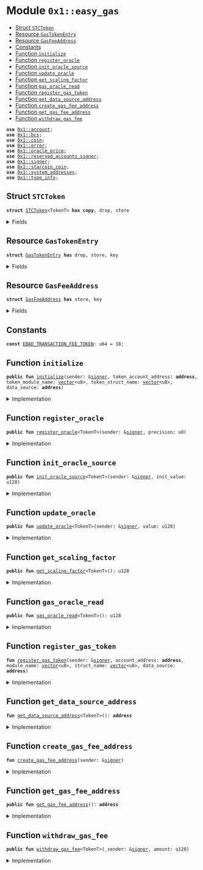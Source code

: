 
<a id="0x1_easy_gas"></a>

# Module `0x1::easy_gas`



-  [Struct `STCToken`](#0x1_easy_gas_STCToken)
-  [Resource `GasTokenEntry`](#0x1_easy_gas_GasTokenEntry)
-  [Resource `GasFeeAddress`](#0x1_easy_gas_GasFeeAddress)
-  [Constants](#@Constants_0)
-  [Function `initialize`](#0x1_easy_gas_initialize)
-  [Function `register_oracle`](#0x1_easy_gas_register_oracle)
-  [Function `init_oracle_source`](#0x1_easy_gas_init_oracle_source)
-  [Function `update_oracle`](#0x1_easy_gas_update_oracle)
-  [Function `get_scaling_factor`](#0x1_easy_gas_get_scaling_factor)
-  [Function `gas_oracle_read`](#0x1_easy_gas_gas_oracle_read)
-  [Function `register_gas_token`](#0x1_easy_gas_register_gas_token)
-  [Function `get_data_source_address`](#0x1_easy_gas_get_data_source_address)
-  [Function `create_gas_fee_address`](#0x1_easy_gas_create_gas_fee_address)
-  [Function `get_gas_fee_address`](#0x1_easy_gas_get_gas_fee_address)
-  [Function `withdraw_gas_fee`](#0x1_easy_gas_withdraw_gas_fee)


<pre><code><b>use</b> <a href="account.md#0x1_account">0x1::account</a>;
<b>use</b> <a href="../../move-stdlib/doc/bcs.md#0x1_bcs">0x1::bcs</a>;
<b>use</b> <a href="coin.md#0x1_coin">0x1::coin</a>;
<b>use</b> <a href="../../move-stdlib/doc/error.md#0x1_error">0x1::error</a>;
<b>use</b> <a href="oracle_price.md#0x1_oracle_price">0x1::oracle_price</a>;
<b>use</b> <a href="reserved_accounts_signer.md#0x1_reserved_accounts_signer">0x1::reserved_accounts_signer</a>;
<b>use</b> <a href="../../move-stdlib/doc/signer.md#0x1_signer">0x1::signer</a>;
<b>use</b> <a href="starcoin_coin.md#0x1_starcoin_coin">0x1::starcoin_coin</a>;
<b>use</b> <a href="system_addresses.md#0x1_system_addresses">0x1::system_addresses</a>;
<b>use</b> <a href="../../starcoin-stdlib/doc/type_info.md#0x1_type_info">0x1::type_info</a>;
</code></pre>



<a id="0x1_easy_gas_STCToken"></a>

## Struct `STCToken`



<pre><code><b>struct</b> <a href="easy_gas.md#0x1_easy_gas_STCToken">STCToken</a>&lt;TokenT&gt; <b>has</b> <b>copy</b>, drop, store
</code></pre>



<details>
<summary>Fields</summary>


<dl>
<dt>
<code>dummy_field: bool</code>
</dt>
<dd>

</dd>
</dl>


</details>

<a id="0x1_easy_gas_GasTokenEntry"></a>

## Resource `GasTokenEntry`



<pre><code><b>struct</b> <a href="easy_gas.md#0x1_easy_gas_GasTokenEntry">GasTokenEntry</a> <b>has</b> drop, store, key
</code></pre>



<details>
<summary>Fields</summary>


<dl>
<dt>
<code>account_address: <b>address</b></code>
</dt>
<dd>

</dd>
<dt>
<code>module_name: <a href="../../move-stdlib/doc/vector.md#0x1_vector">vector</a>&lt;u8&gt;</code>
</dt>
<dd>

</dd>
<dt>
<code>struct_name: <a href="../../move-stdlib/doc/vector.md#0x1_vector">vector</a>&lt;u8&gt;</code>
</dt>
<dd>

</dd>
<dt>
<code>data_source: <b>address</b></code>
</dt>
<dd>

</dd>
</dl>


</details>

<a id="0x1_easy_gas_GasFeeAddress"></a>

## Resource `GasFeeAddress`



<pre><code><b>struct</b> <a href="easy_gas.md#0x1_easy_gas_GasFeeAddress">GasFeeAddress</a> <b>has</b> store, key
</code></pre>



<details>
<summary>Fields</summary>


<dl>
<dt>
<code>gas_fee_address: <b>address</b></code>
</dt>
<dd>

</dd>
<dt>
<code>cap: <a href="account.md#0x1_account_SignerCapability">account::SignerCapability</a></code>
</dt>
<dd>

</dd>
</dl>


</details>

<a id="@Constants_0"></a>

## Constants


<a id="0x1_easy_gas_EBAD_TRANSACTION_FEE_TOKEN"></a>



<pre><code><b>const</b> <a href="easy_gas.md#0x1_easy_gas_EBAD_TRANSACTION_FEE_TOKEN">EBAD_TRANSACTION_FEE_TOKEN</a>: u64 = 18;
</code></pre>



<a id="0x1_easy_gas_initialize"></a>

## Function `initialize`



<pre><code><b>public</b> <b>fun</b> <a href="easy_gas.md#0x1_easy_gas_initialize">initialize</a>(sender: &<a href="../../move-stdlib/doc/signer.md#0x1_signer">signer</a>, token_account_address: <b>address</b>, token_module_name: <a href="../../move-stdlib/doc/vector.md#0x1_vector">vector</a>&lt;u8&gt;, token_struct_name: <a href="../../move-stdlib/doc/vector.md#0x1_vector">vector</a>&lt;u8&gt;, data_source: <b>address</b>)
</code></pre>



<details>
<summary>Implementation</summary>


<pre><code><b>public</b> <b>fun</b> <a href="easy_gas.md#0x1_easy_gas_initialize">initialize</a>(
    sender: &<a href="../../move-stdlib/doc/signer.md#0x1_signer">signer</a>,
    token_account_address: <b>address</b>,
    token_module_name: <a href="../../move-stdlib/doc/vector.md#0x1_vector">vector</a>&lt;u8&gt;,
    token_struct_name: <a href="../../move-stdlib/doc/vector.md#0x1_vector">vector</a>&lt;u8&gt;,
    data_source: <b>address</b>,
) <b>acquires</b> <a href="easy_gas.md#0x1_easy_gas_GasTokenEntry">GasTokenEntry</a> {
    <a href="easy_gas.md#0x1_easy_gas_register_gas_token">register_gas_token</a>(sender, token_account_address, token_module_name, token_struct_name, data_source);
    <a href="easy_gas.md#0x1_easy_gas_create_gas_fee_address">create_gas_fee_address</a>(sender);
}
</code></pre>



</details>

<a id="0x1_easy_gas_register_oracle"></a>

## Function `register_oracle`



<pre><code><b>public</b> <b>fun</b> <a href="easy_gas.md#0x1_easy_gas_register_oracle">register_oracle</a>&lt;TokenT&gt;(sender: &<a href="../../move-stdlib/doc/signer.md#0x1_signer">signer</a>, precision: u8)
</code></pre>



<details>
<summary>Implementation</summary>


<pre><code><b>public</b> <b>fun</b> <a href="easy_gas.md#0x1_easy_gas_register_oracle">register_oracle</a>&lt;TokenT&gt;(sender: &<a href="../../move-stdlib/doc/signer.md#0x1_signer">signer</a>, precision: u8) {
    <a href="oracle_price.md#0x1_oracle_price_register_oracle">oracle_price::register_oracle</a>&lt;<a href="easy_gas.md#0x1_easy_gas_STCToken">STCToken</a>&lt;TokenT&gt;&gt;(sender, precision);
    // <b>let</b> genesis_account =
    //     <a href="reserved_accounts_signer.md#0x1_reserved_accounts_signer_get_stored_signer">reserved_accounts_signer::get_stored_signer</a>(<a href="system_addresses.md#0x1_system_addresses_get_starcoin_framework">system_addresses::get_starcoin_framework</a>());
    // // todo:check gas token entry
    // <a href="coin.md#0x1_coin_register">coin::register</a>&lt;TokenT&gt;(&genesis_account);
}
</code></pre>



</details>

<a id="0x1_easy_gas_init_oracle_source"></a>

## Function `init_oracle_source`



<pre><code><b>public</b> <b>fun</b> <a href="easy_gas.md#0x1_easy_gas_init_oracle_source">init_oracle_source</a>&lt;TokenT&gt;(sender: &<a href="../../move-stdlib/doc/signer.md#0x1_signer">signer</a>, init_value: u128)
</code></pre>



<details>
<summary>Implementation</summary>


<pre><code><b>public</b> <b>fun</b> <a href="easy_gas.md#0x1_easy_gas_init_oracle_source">init_oracle_source</a>&lt;TokenT&gt;(sender: &<a href="../../move-stdlib/doc/signer.md#0x1_signer">signer</a>, init_value: u128) {
    <a href="oracle_price.md#0x1_oracle_price_init_data_source">oracle_price::init_data_source</a>&lt;<a href="easy_gas.md#0x1_easy_gas_STCToken">STCToken</a>&lt;TokenT&gt;&gt;(sender, init_value);
}
</code></pre>



</details>

<a id="0x1_easy_gas_update_oracle"></a>

## Function `update_oracle`



<pre><code><b>public</b> <b>fun</b> <a href="easy_gas.md#0x1_easy_gas_update_oracle">update_oracle</a>&lt;TokenT&gt;(sender: &<a href="../../move-stdlib/doc/signer.md#0x1_signer">signer</a>, value: u128)
</code></pre>



<details>
<summary>Implementation</summary>


<pre><code><b>public</b> <b>fun</b> <a href="easy_gas.md#0x1_easy_gas_update_oracle">update_oracle</a>&lt;TokenT&gt;(sender: &<a href="../../move-stdlib/doc/signer.md#0x1_signer">signer</a>, value: u128) {
    <a href="oracle_price.md#0x1_oracle_price_update">oracle_price::update</a>&lt;<a href="easy_gas.md#0x1_easy_gas_STCToken">STCToken</a>&lt;TokenT&gt;&gt;(sender, value);
}
</code></pre>



</details>

<a id="0x1_easy_gas_get_scaling_factor"></a>

## Function `get_scaling_factor`



<pre><code><b>public</b> <b>fun</b> <a href="easy_gas.md#0x1_easy_gas_get_scaling_factor">get_scaling_factor</a>&lt;TokenT&gt;(): u128
</code></pre>



<details>
<summary>Implementation</summary>


<pre><code><b>public</b> <b>fun</b> <a href="easy_gas.md#0x1_easy_gas_get_scaling_factor">get_scaling_factor</a>&lt;TokenT&gt;(): u128 {
    <a href="oracle_price.md#0x1_oracle_price_get_scaling_factor">oracle_price::get_scaling_factor</a>&lt;<a href="easy_gas.md#0x1_easy_gas_STCToken">STCToken</a>&lt;TokenT&gt;&gt;()
}
</code></pre>



</details>

<a id="0x1_easy_gas_gas_oracle_read"></a>

## Function `gas_oracle_read`



<pre><code><b>public</b> <b>fun</b> <a href="easy_gas.md#0x1_easy_gas_gas_oracle_read">gas_oracle_read</a>&lt;TokenT&gt;(): u128
</code></pre>



<details>
<summary>Implementation</summary>


<pre><code><b>public</b> <b>fun</b> <a href="easy_gas.md#0x1_easy_gas_gas_oracle_read">gas_oracle_read</a>&lt;TokenT&gt;(): u128 <b>acquires</b> <a href="easy_gas.md#0x1_easy_gas_GasTokenEntry">GasTokenEntry</a> {
    <b>let</b> data_source = <a href="easy_gas.md#0x1_easy_gas_get_data_source_address">get_data_source_address</a>&lt;TokenT&gt;();
    <a href="oracle_price.md#0x1_oracle_price_read">oracle_price::read</a>&lt;<a href="easy_gas.md#0x1_easy_gas_STCToken">STCToken</a>&lt;TokenT&gt;&gt;(data_source)
}
</code></pre>



</details>

<a id="0x1_easy_gas_register_gas_token"></a>

## Function `register_gas_token`



<pre><code><b>fun</b> <a href="easy_gas.md#0x1_easy_gas_register_gas_token">register_gas_token</a>(sender: &<a href="../../move-stdlib/doc/signer.md#0x1_signer">signer</a>, account_address: <b>address</b>, module_name: <a href="../../move-stdlib/doc/vector.md#0x1_vector">vector</a>&lt;u8&gt;, struct_name: <a href="../../move-stdlib/doc/vector.md#0x1_vector">vector</a>&lt;u8&gt;, data_source: <b>address</b>)
</code></pre>



<details>
<summary>Implementation</summary>


<pre><code><b>fun</b> <a href="easy_gas.md#0x1_easy_gas_register_gas_token">register_gas_token</a>(
    sender: &<a href="../../move-stdlib/doc/signer.md#0x1_signer">signer</a>,
    account_address: <b>address</b>,
    module_name: <a href="../../move-stdlib/doc/vector.md#0x1_vector">vector</a>&lt;u8&gt;,
    struct_name: <a href="../../move-stdlib/doc/vector.md#0x1_vector">vector</a>&lt;u8&gt;,
    data_source: <b>address</b>,
) <b>acquires</b> <a href="easy_gas.md#0x1_easy_gas_GasTokenEntry">GasTokenEntry</a> {
    <a href="system_addresses.md#0x1_system_addresses_assert_starcoin_framework">system_addresses::assert_starcoin_framework</a>(sender);

    <b>let</b> genesis_account =
        <a href="reserved_accounts_signer.md#0x1_reserved_accounts_signer_get_stored_signer">reserved_accounts_signer::get_stored_signer</a>(<a href="system_addresses.md#0x1_system_addresses_get_starcoin_framework">system_addresses::get_starcoin_framework</a>());
    <b>let</b> gas_token_entry = <a href="easy_gas.md#0x1_easy_gas_GasTokenEntry">GasTokenEntry</a> { account_address, module_name, struct_name, data_source };
    <b>if</b> (<b>exists</b>&lt;<a href="easy_gas.md#0x1_easy_gas_GasTokenEntry">GasTokenEntry</a>&gt;(<a href="../../move-stdlib/doc/signer.md#0x1_signer_address_of">signer::address_of</a>(&genesis_account))) {
        <b>move_from</b>&lt;<a href="easy_gas.md#0x1_easy_gas_GasTokenEntry">GasTokenEntry</a>&gt;(<a href="../../move-stdlib/doc/signer.md#0x1_signer_address_of">signer::address_of</a>(&genesis_account));
    };
    <b>move_to</b>(&genesis_account, gas_token_entry);
}
</code></pre>



</details>

<a id="0x1_easy_gas_get_data_source_address"></a>

## Function `get_data_source_address`



<pre><code><b>fun</b> <a href="easy_gas.md#0x1_easy_gas_get_data_source_address">get_data_source_address</a>&lt;TokenT&gt;(): <b>address</b>
</code></pre>



<details>
<summary>Implementation</summary>


<pre><code><b>fun</b> <a href="easy_gas.md#0x1_easy_gas_get_data_source_address">get_data_source_address</a>&lt;TokenT&gt;(): <b>address</b> <b>acquires</b> <a href="easy_gas.md#0x1_easy_gas_GasTokenEntry">GasTokenEntry</a> {
    <b>let</b> token_type_info = <a href="../../starcoin-stdlib/doc/type_info.md#0x1_type_info_type_of">type_info::type_of</a>&lt;TokenT&gt;();
    <b>let</b> genesis = <a href="system_addresses.md#0x1_system_addresses_get_starcoin_framework">system_addresses::get_starcoin_framework</a>();
    <b>let</b> gas_token_entry = <b>borrow_global</b>&lt;<a href="easy_gas.md#0x1_easy_gas_GasTokenEntry">GasTokenEntry</a>&gt;(genesis);
    <b>assert</b>!(<a href="../../starcoin-stdlib/doc/type_info.md#0x1_type_info_module_name">type_info::module_name</a>(&token_type_info) == *&gas_token_entry.module_name
        && <a href="../../starcoin-stdlib/doc/type_info.md#0x1_type_info_account_address">type_info::account_address</a>(&token_type_info) == *&gas_token_entry.account_address
        && <a href="../../starcoin-stdlib/doc/type_info.md#0x1_type_info_struct_name">type_info::struct_name</a>(&token_type_info) == *&gas_token_entry.struct_name,
        <a href="../../move-stdlib/doc/error.md#0x1_error_invalid_argument">error::invalid_argument</a>(<a href="easy_gas.md#0x1_easy_gas_EBAD_TRANSACTION_FEE_TOKEN">EBAD_TRANSACTION_FEE_TOKEN</a>)
    );
    gas_token_entry.data_source
}
</code></pre>



</details>

<a id="0x1_easy_gas_create_gas_fee_address"></a>

## Function `create_gas_fee_address`



<pre><code><b>fun</b> <a href="easy_gas.md#0x1_easy_gas_create_gas_fee_address">create_gas_fee_address</a>(sender: &<a href="../../move-stdlib/doc/signer.md#0x1_signer">signer</a>)
</code></pre>



<details>
<summary>Implementation</summary>


<pre><code><b>fun</b> <a href="easy_gas.md#0x1_easy_gas_create_gas_fee_address">create_gas_fee_address</a>(sender: &<a href="../../move-stdlib/doc/signer.md#0x1_signer">signer</a>) {
    <a href="system_addresses.md#0x1_system_addresses_assert_starcoin_framework">system_addresses::assert_starcoin_framework</a>(sender);
    <b>let</b> genesis_account =
        <a href="reserved_accounts_signer.md#0x1_reserved_accounts_signer_get_stored_signer">reserved_accounts_signer::get_stored_signer</a>(<a href="system_addresses.md#0x1_system_addresses_get_starcoin_framework">system_addresses::get_starcoin_framework</a>());
    <b>let</b> (gas_fee_signer, cap) = <a href="account.md#0x1_account_create_resource_account">account::create_resource_account</a>(
        &genesis_account,
        <a href="../../move-stdlib/doc/bcs.md#0x1_bcs_to_bytes">bcs::to_bytes</a>(&<a href="../../move-stdlib/doc/signer.md#0x1_signer_address_of">signer::address_of</a>(sender))
    );
    <a href="coin.md#0x1_coin_register">coin::register</a>&lt;STC&gt;(&gas_fee_signer);
    //<b>let</b> gas_fee_signer = account::create_signer_with_cap(&cap);
    // account::set_auto_accept_token(&gas_fee_signer, <b>true</b>);
    <b>move_to</b>(&genesis_account, <a href="easy_gas.md#0x1_easy_gas_GasFeeAddress">GasFeeAddress</a> {
        gas_fee_address: <a href="../../move-stdlib/doc/signer.md#0x1_signer_address_of">signer::address_of</a>(&gas_fee_signer),
        cap
    });
}
</code></pre>



</details>

<a id="0x1_easy_gas_get_gas_fee_address"></a>

## Function `get_gas_fee_address`



<pre><code><b>public</b> <b>fun</b> <a href="easy_gas.md#0x1_easy_gas_get_gas_fee_address">get_gas_fee_address</a>(): <b>address</b>
</code></pre>



<details>
<summary>Implementation</summary>


<pre><code><b>public</b> <b>fun</b> <a href="easy_gas.md#0x1_easy_gas_get_gas_fee_address">get_gas_fee_address</a>(): <b>address</b> <b>acquires</b> <a href="easy_gas.md#0x1_easy_gas_GasFeeAddress">GasFeeAddress</a> {
    <b>borrow_global</b>&lt;<a href="easy_gas.md#0x1_easy_gas_GasFeeAddress">GasFeeAddress</a>&gt;(<a href="system_addresses.md#0x1_system_addresses_get_starcoin_framework">system_addresses::get_starcoin_framework</a>()).gas_fee_address
}
</code></pre>



</details>

<a id="0x1_easy_gas_withdraw_gas_fee"></a>

## Function `withdraw_gas_fee`



<pre><code><b>public</b> <b>fun</b> <a href="easy_gas.md#0x1_easy_gas_withdraw_gas_fee">withdraw_gas_fee</a>&lt;TokenT&gt;(_sender: &<a href="../../move-stdlib/doc/signer.md#0x1_signer">signer</a>, amount: u128)
</code></pre>



<details>
<summary>Implementation</summary>


<pre><code><b>public</b> <b>fun</b> <a href="easy_gas.md#0x1_easy_gas_withdraw_gas_fee">withdraw_gas_fee</a>&lt;TokenT&gt;(_sender: &<a href="../../move-stdlib/doc/signer.md#0x1_signer">signer</a>, amount: u128) <b>acquires</b> <a href="easy_gas.md#0x1_easy_gas_GasFeeAddress">GasFeeAddress</a> {
    <b>let</b> gas_fee_address_entry =
        <b>borrow_global</b>&lt;<a href="easy_gas.md#0x1_easy_gas_GasFeeAddress">GasFeeAddress</a>&gt;(<a href="system_addresses.md#0x1_system_addresses_get_starcoin_framework">system_addresses::get_starcoin_framework</a>());
    <b>let</b> gas_fee_signer = <a href="account.md#0x1_account_create_signer_with_capability">account::create_signer_with_capability</a>(&gas_fee_address_entry.cap);
    // <b>let</b> withdraw_cap = extract_withdraw_capability(&gas_fee_signer);
    // <b>let</b> token = withdraw_with_capability&lt;TokenT&gt;(&withdraw_cap, amount);
    // restore_withdraw_capability(withdraw_cap);
    // deposit(CoreAddresses::ASSOCIATION_ROOT_ADDRESS(), token);

    <a href="coin.md#0x1_coin_deposit">coin::deposit</a>(
        <a href="system_addresses.md#0x1_system_addresses_get_core_resource_address">system_addresses::get_core_resource_address</a>(),
        <a href="coin.md#0x1_coin_withdraw">coin::withdraw</a>&lt;TokenT&gt;(&gas_fee_signer, (amount <b>as</b> u64))
    );
}
</code></pre>



</details>


[move-book]: https://starcoin.dev/move/book/SUMMARY
